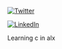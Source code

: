 [![Twitter](https://img.shields.io/badge/Twitter-hooleymass1-1DA1F2)](https://twitter.com/hooleymass1)

[![LinkedIn](https://img.shields.io/badge/LinkedIn-hooleymass-0072C6)](https://linkedin.com/in/hooleymass)



Learning c in alx
